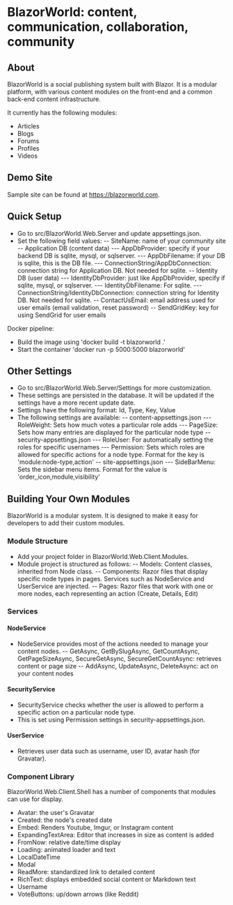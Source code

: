 # BlazorWorld: content, communication, collaboration, community

## About

BlazorWorld is a social publishing system built with Blazor. It is a modular platform, with various content modules on the front-end and a common back-end content infrastructure.

It currently has the following modules:
- Articles
- Blogs
- Forums
- Profiles
- Videos

## Demo Site

Sample site can be found at https://blazorworld.com.

## Quick Setup

- Go to src/BlazorWorld.Web.Server and update appsettings.json.
- Set the following field values:
-- SiteName: name of your community site
-- Application DB (content data)
--- AppDbProvider: specify if your backend DB is sqlite, mysql, or sqlserver.
--- AppDbFilename: if your DB is sqlite, this is the DB file.
--- ConnectionString/AppDbConnection: connection string for Application DB. Not needed for sqlite.
-- Identity DB (user data) 
--- IdentityDbProvider: just like AppDbProvider, specify if sqlite, mysql, or sqlserver.
--- IdentityDbFilename: For sqlite.
--- ConnectionString/IdentityDbConnection: connection string for Identity DB. Not needed for sqlite.
-- ContactUsEmail: email address used for user emails (email validation, reset password)
-- SendGridKey: key for using SendGrid for user emails

Docker pipeline:
- Build the image using 'docker build -t blazorworld .'
- Start the container 'docker run -p 5000:5000 blazorworld'

## Other Settings

- Go to src/BlazorWorld.Web.Server/Settings for more customization.
- These settings are persisted in the database. It will be updated if the settings have a more recent update date.
- Settings have the following format: Id, Type, Key, Value
- The following settings are available:
-- content-appsettings.json
--- RoleWeight: Sets how much votes a particular role adds
--- PageSize: Sets how many entries are displayed for the particular node type
-- security-appsettings.json
--- RoleUser: For automatically setting the roles for specific usernames
--- Permission: Sets which roles are allowed for specific actions for a node type. Format for the key is 'module:node-type,action'
-- site-appsettings.json
--- SideBarMenu: Sets the sidebar menu items. Format for the value is 'order,,icon,module,visibility'

## Building Your Own Modules

BlazorWorld is a modular system. It is designed to make it easy for developers to add their custom modules.

### Module Structure

- Add your project folder in BlazorWorld.Web.Client.Modules.
- Module project is structured as follows:
-- Models: Content classes, inherited from Node class.
-- Components: Razor files that display specific node types in pages. Services such as NodeService and UserService are injected.
-- Pages: Razor files that work with one or more nodes, each representing an action (Create, Details, Edit)

### Services

#### NodeService

- NodeService provides most of the actions needed to manage your content nodes.
-- GetAsync, GetBySlugAsync, GetCountAsync, GetPageSizeAsync, SecureGetAsync, SecureGetCountAsync: retrieves content or page size
-- AddAsync, UpdateAsync, DeleteAsync: act on your content nodes

#### SecurityService

- SecurityService checks whether the user is allowed to perform a specific action on a particular node type.
- This is set using Permission settings in security-appsettings.json.

#### UserService

- Retrieves user data such as username, user ID, avatar hash (for Gravatar).

### Component Library

BlazorWorld.Web.Client.Shell has a number of components that modules can use for display.

- Avatar: the user's Gravatar
- Created: the node's created date
- Embed: Renders Youtube, Imgur, or Instagram content
- ExpandingTextArea: Editor that increases in size as content is added
- FromNow: relative date/time display
- Loading: animated loader and text
- LocalDateTime
- Modal
- ReadMore: standardized link to detailed content
- RichText: displays embedded social content or Markdown text
- Username
- VoteButtons: up/down arrows (like Reddit)
